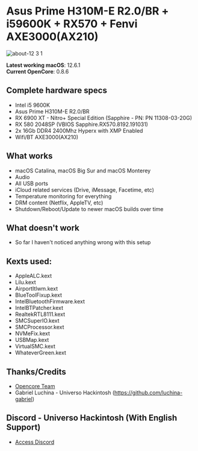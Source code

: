 # Asus Prime H310M-E R2.0/BR + i59600K + RX570 + Fenvi AXE3000(AX210)

![about-12 3 1](url)

**Latest working macOS**: 12.6.1
<br>
**Current OpenCore**: 0.8.6

## Complete hardware specs
- Intel i5 9600K
- Asus Prime H310M-E R2.0/BR
- RX 6900 XT - Nitro+ Special Edition (Sapphire - PN: PN 11308-03-20G)
- RX 580 2048SP (VBIOS Sapphire.RX570.8192.191031)
- 2x 16Gb DDR4 2400Mhz Hyperx with XMP Enabled
- Wifi/BT AXE3000(AX210) 

## What works
- macOS Catalina, macOS Big Sur and macOS Monterey
- Audio
- All USB ports
- iCloud related services (Drive, iMessage, Facetime, etc)
- Temperature monitoring for everything
- DRM content (Netflix, AppleTV, etc)
- Shutdown/Reboot/Update to newer macOS builds over time

## What doesn't work
- So far I haven't noticed anything wrong with this setup

## Kexts used:
- AppleALC.kext
- Lilu.kext
- AirportItlwm.kext
- BlueToolFixup.kext
- IntelBluetoothFirmware.kext
- IntelBTPatcher.kext
- RealtekRTL8111.kext
- SMCSuperIO.kext
- SMCProcessor.kext
- NVMeFix.kext
- USBMap.kext
- VirtualSMC.kext
- WhateverGreen.kext

## Thanks/Credits
- [Opencore Team](https://dortania.github.io/getting-started/)
- Gabriel Luchina - Universo Hackintosh (https://github.com/luchina-gabriel)

## Discord - Universo Hackintosh (With English Support)
- [Access Discord](https://discord.universohackintosh.com.br)
